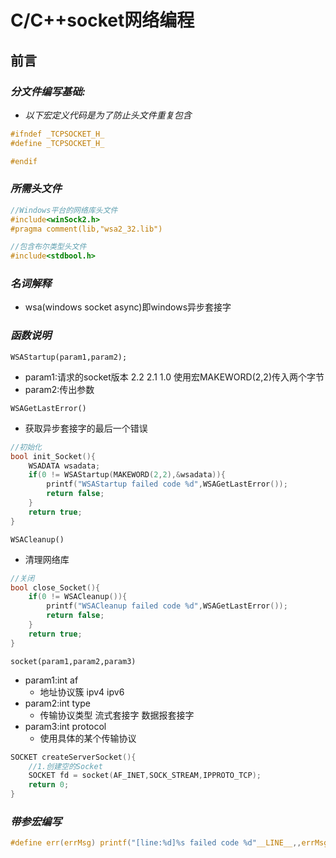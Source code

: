 # C/C++socket网络编程
## **前言**
### *分文件编写基础:*
* *以下宏定义代码是为了防止头文件重复包含*
```c
#ifndef _TCPSOCKET_H_
#define _TCPSOCKET_H_

#endif
```
### *所需头文件*
```c
//Windows平台的网络库头文件
#include<winSock2.h>
#pragma comment(lib,"wsa2_32.lib")

//包含布尔类型头文件
#include<stdbool.h>
```
### *名词解释*  
* wsa(windows socket async)即windows异步套接字  
### *函数说明*  
`WSAStartup(param1,param2);`
* param1:请求的socket版本 2.2 2.1 1.0
使用宏MAKEWORD(2,2)传入两个字节
* param2:传出参数

`WSAGetLastError()`
* 获取异步套接字的最后一个错误
```c
//初始化
bool init_Socket(){
    WSADATA wsadata;
    if(0 != WSAStartup(MAKEWORD(2,2),&wsadata)){
        printf("WSAStartup failed code %d",WSAGetLastError());
        return false;
    }
    return true;
}
```
`WSACleanup()`
* 清理网络库
```c
//关闭
bool close_Socket(){
    if(0 != WSACleanup()){
        printf("WSACleanup failed code %d",WSAGetLastError());
        return false;
    }
    return true;
}
```
`socket(param1,param2,param3)`
* param1:int af
    * 地址协议簇 ipv4 ipv6
* param2:int type
    * 传输协议类型 流式套接字 数据报套接字
* param3:int protocol
    * 使用具体的某个传输协议
```c
SOCKET createServerSocket(){
    //1.创建空的Socket
    SOCKET fd = socket(AF_INET,SOCK_STREAM,IPPROTO_TCP);
    return 0;
}
```

### *带参宏编写*
```c
#define err(errMsg) printf("[line:%d]%s failed code %d"__LINE__,,errMsg,WSAGetLastError())
```
